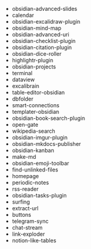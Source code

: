 
- obsidian-advanced-slides
- calendar
- obsidian-excalidraw-plugin
- obsidian-mind-map
- obsidian-advanced-uri
- obsidian-checklist-plugin
- obsidian-citation-plugin
- obsidian-dice-roller
- highlightr-plugin
- obsidian-projects
- terminal
- dataview
- excalibrain
- table-editor-obsidian
- dbfolder
- smart-connections
- templater-obsidian
- obsidian-book-search-plugin
- open-gate
- wikipedia-search
- obsidian-imgur-plugin
- obsidian-mkdocs-publisher
- obsidian-kanban
- make-md
- obsidian-emoji-toolbar
- find-unlinked-files
- homepage
- periodic-notes
- rss-reader
- obsidian-tasks-plugin
- surfing
- extract-url
- buttons
- telegram-sync
- chat-stream
- link-exploder
- notion-like-tables